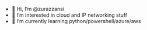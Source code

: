 - 👋 Hi, I’m @zurazzansi
- 👀 I’m interested in cloud and IP networking stuff
- 🌱 I’m currently learning python/powershell/azure/aws


<!---
zurazzansi/zurazzansi is a ✨ special ✨ repository because its `README.md` (this file) appears on your GitHub profile.
You can click the Preview link to take a look at your changes.
--->
